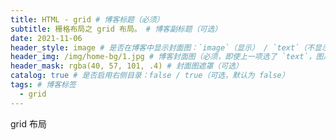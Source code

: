 ```yaml
---
title: HTML - grid # 博客标题（必须）
subtitle: 栅格布局之 grid 布局。 # 博客副标题（可选）
date: 2021-11-06
header_style: image # 是否在博客中显示封面图：`image`（显示） / `text`（不显示）（可选，默认为 `text`）
header_img: /img/home-bg/1.jpg # 博客封面图（必须，即使上一项选了 `text`，图片也需要在首页显示）
header_mask: rgba(40, 57, 101, .4) # 封面图遮罩（可选）
catalog: true # 是否启用右侧目录：false / true（可选，默认为 false）
tags: # 博客标签
  - grid
---
```


grid 布局
